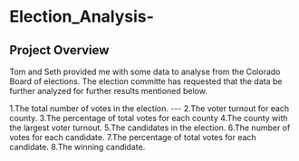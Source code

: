 # Election_Analysis-
## Project Overview

Tom and Seth provided me with some data to analyse from the Colorado Board of elections. The election committe has requested that the data be further analyzed for further results mentioned below.

1.The total number of votes in the election.
--- 2.The voter turnout for each county.
3.The percentage of total votes for each county
4.The county with the largest voter turnout.
5.The candidates in the election.
6.The number of votes for each candidate.
7.The percentage of total votes for each candidate.
8.The winning candidate.
